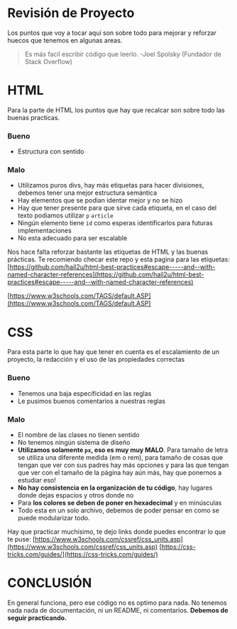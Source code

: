 
# Revisión de Proyecto 

Los puntos que voy a tocar aquí son sobre todo para mejorar y reforzar huecos que tenemos en algunas areas.


> Es más facil escribir código que leerlo.
> -Joel Spolsky (Fundador de Stack Overflow)


# HTML

Para la parte de HTML los puntos que hay que recalcar son sobre todo las buenas practicas.

###  Bueno

- Estructura con sentido 

### Malo

- Utilizamos puros divs, hay más etiquetas para hacer divisiones, debemos tener una mejor estructura semántica
- Hay elementos que se podian identar mejor y no se hizo
- Hay que tener presente para que sirve cada etiqueta, en el caso del texto podiamos utilizar `p` `article` 
- Ningún elemento tiene `id` como esperas identificarlos para futuras implementaciones
- No esta adecuado para ser escalable

Nos hace falta reforzar bastante las etiquetas de HTML y las buenas prácticas.
Te recomiendo checar este repo y esta pagina para las etiquetas:
[https://github.com/hail2u/html-best-practices#escape-----and--with-named-character-references](https://github.com/hail2u/html-best-practices#escape-----and--with-named-character-references)

[https://www.w3schools.com/TAGS/default.ASP](https://www.w3schools.com/TAGS/default.ASP)

# CSS

Para esta parte lo que hay que tener en cuenta es el escalamiento de un proyecto, la redacción y el uso de las propiedades correctas

### Bueno

- Tenemos una baja especificidad en las reglas
- Le pusimos buenos comentarios a nuestras reglas

### Malo

- El nombre de las clases no tienen sentido
- No tenemos ningún sistema de diseño
- **Utilizamos solamente `px`, eso es muy muy MALO**. Para tamaño de letra se utiliza una diferente medida (em o rem), para tamaño de cosas que tengan que ver con sus padres hay más opciones y para las que tengan que ver con el tamaño de la página hay aún más, hay que ponernos a estudiar eso!
- **No hay consistencia en la organización de tu código**, hay lugares donde dejas espacios y otros donde no
- Para **los colores se deben de poner en hexadecimal** y en minúsculas
- Todo esta en un solo archivo, debemos de poder pensar en como se puede modularizar todo.

Hay que practicar muchísimo, te dejo links donde puedes encontrar lo que te puse:
[https://www.w3schools.com/cssref/css_units.asp](https://www.w3schools.com/cssref/css_units.asp)
[https://css-tricks.com/guides/](https://css-tricks.com/guides/)

# CONCLUSIÓN

En general funciona, pero ese código no es optimo para nada.
No tenemos nada nada de documentación, ni un README, ni comentarios. 
**Debemos de seguir practicando.**

